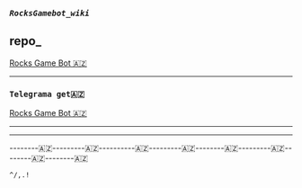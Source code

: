 ### **_```RocksGamebot_wiki```_**

## **repo_**
 [Rocks Game Bot 🇦🇿](https://github.com/AzeMusic/RocksGamebot)

-------

### ```Telegrama get🇦🇿```
[Rocks Game Bot 🇦🇿](https://t.me/RocksGameAzBot)


-----------


-----------------

--------🇦🇿---------🇦🇿----------🇦🇿---------🇦🇿--------🇦🇿---------🇦🇿--------🇦🇿--------🇦🇿


 ```^/,.!``` 
